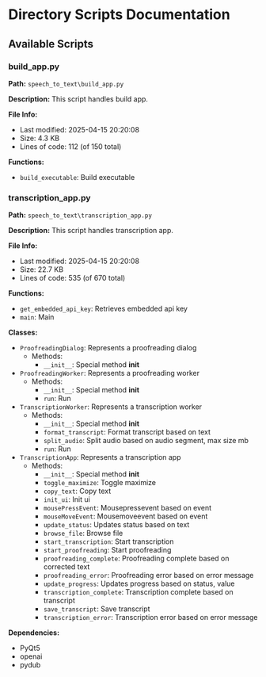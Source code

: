 # Directory Scripts Documentation


## Available Scripts


### build_app.py

**Path:** `speech_to_text\build_app.py`

**Description:**
This script handles build app.


**File Info:**
- Last modified: 2025-04-15 20:20:08
- Size: 4.3 KB
- Lines of code: 112 (of 150 total)

**Functions:**
- `build_executable`: Build executable

### transcription_app.py

**Path:** `speech_to_text\transcription_app.py`

**Description:**
This script handles transcription app.


**File Info:**
- Last modified: 2025-04-15 20:20:08
- Size: 22.7 KB
- Lines of code: 535 (of 670 total)

**Functions:**
- `get_embedded_api_key`: Retrieves embedded api key
- `main`: Main

**Classes:**
- `ProofreadingDialog`: Represents a proofreading dialog
  - Methods:
    - `__init__`: Special method __init__
- `ProofreadingWorker`: Represents a proofreading worker
  - Methods:
    - `__init__`: Special method __init__
    - `run`: Run
- `TranscriptionWorker`: Represents a transcription worker
  - Methods:
    - `__init__`: Special method __init__
    - `format_transcript`: Format transcript based on text
    - `split_audio`: Split audio based on audio segment, max size mb
    - `run`: Run
- `TranscriptionApp`: Represents a transcription app
  - Methods:
    - `__init__`: Special method __init__
    - `toggle_maximize`: Toggle maximize
    - `copy_text`: Copy text
    - `init_ui`: Init ui
    - `mousePressEvent`: Mousepressevent based on event
    - `mouseMoveEvent`: Mousemoveevent based on event
    - `update_status`: Updates status based on text
    - `browse_file`: Browse file
    - `start_transcription`: Start transcription
    - `start_proofreading`: Start proofreading
    - `proofreading_complete`: Proofreading complete based on corrected text
    - `proofreading_error`: Proofreading error based on error message
    - `update_progress`: Updates progress based on status, value
    - `transcription_complete`: Transcription complete based on transcript
    - `save_transcript`: Save transcript
    - `transcription_error`: Transcription error based on error message

**Dependencies:**
- PyQt5
- openai
- pydub